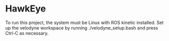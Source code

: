 # HawkEye
To run this project, the system must be Linux with ROS kinetic installed.
Set up the velodyne workspace by running ./velodyne_setup.bash and press Ctrl-C as necessary.
